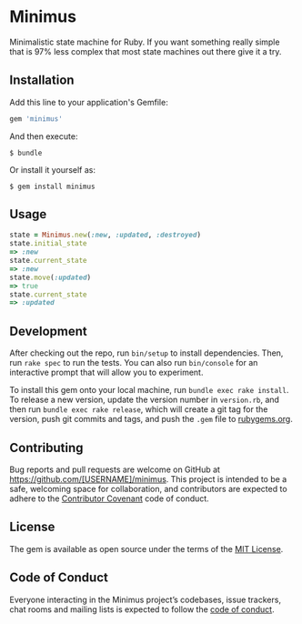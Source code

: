 # Minimus
Minimalistic state machine for Ruby. If you want something really simple
that is 97% less complex that most state machines out there give it a
try.

## Installation

Add this line to your application's Gemfile:

```ruby
gem 'minimus'
```

And then execute:

    $ bundle

Or install it yourself as:

    $ gem install minimus

## Usage
```ruby
state = Minimus.new(:new, :updated, :destroyed)
state.initial_state
=> :new
state.current_state
=> :new
state.move(:updated)
=> true
state.current_state
=> :updated
```

## Development

After checking out the repo, run `bin/setup` to install dependencies. Then, run `rake spec` to run the tests. You can also run `bin/console` for an interactive prompt that will allow you to experiment.

To install this gem onto your local machine, run `bundle exec rake install`. To release a new version, update the version number in `version.rb`, and then run `bundle exec rake release`, which will create a git tag for the version, push git commits and tags, and push the `.gem` file to [rubygems.org](https://rubygems.org).

## Contributing

Bug reports and pull requests are welcome on GitHub at https://github.com/[USERNAME]/minimus. This project is intended to be a safe, welcoming space for collaboration, and contributors are expected to adhere to the [Contributor Covenant](http://contributor-covenant.org) code of conduct.

## License

The gem is available as open source under the terms of the [MIT License](https://opensource.org/licenses/MIT).

## Code of Conduct

Everyone interacting in the Minimus project’s codebases, issue trackers, chat rooms and mailing lists is expected to follow the [code of conduct](https://github.com/wizardone/minimus/blob/master/CODE_OF_CONDUCT.md).
